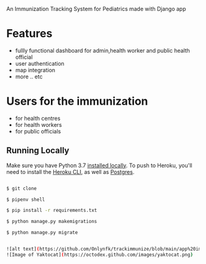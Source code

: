 
An Immunization Tracking System for Pediatrics made with Django app



# Features
- fullly functional dashboard for admin,health worker and public health official
- user authentication
- map integration 
- more .. etc


# Users for the immunization
- for health centres
- for health workers
- for public officials







## Running Locally

Make sure you have Python 3.7 [installed locally](http://install.python-guide.org). To push to Heroku, you'll need to install the [Heroku CLI](https://devcenter.heroku.com/articles/heroku-cli), as well as [Postgres](https://devcenter.heroku.com/articles/heroku-postgresql#local-setup).

```sh

$ git clone 

$ pipenv shell

$ pip install -r requirements.txt

$ python manage.py makemigrations

$ python manage.py migrate


![alt text](https://github.com/Onlynfk/trackimmunize/blob/main/app%20image.png?raw=true)
![Image of Yaktocat](https://octodex.github.com/images/yaktocat.png)



